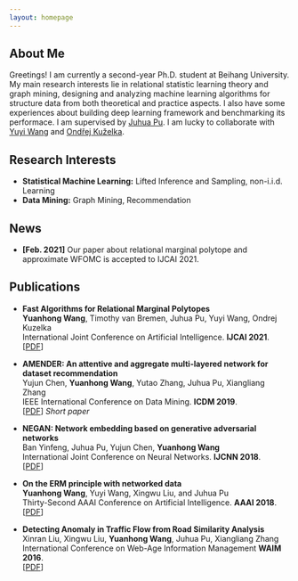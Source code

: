```yaml
---
layout: homepage
---
```


## About Me

Greetings! I am currently a second-year Ph.D. student at Beihang University.
My main research interests lie in relational statistic learning theory and graph mining, designing and analyzing machine learning algorithms for structure data from both          theoretical and practice aspects.
I also have some experiences about building deep learning framework and benchmarking its performace.
I am supervised by [Juhua Pu](http://scse.buaa.edu.cn/info/1183/8281.htm).
I am lucky to collaborate with [Yuyi Wang](https://disco.ethz.ch/members/yuwang) and [Ondřej Kuželka](https://ida.fel.cvut.cz/~kuzelka/).

## Research Interests

- **Statistical Machine Learning:** Lifted Inference and Sampling, non-i.i.d. Learning
- **Data Mining:** Graph Mining, Recommendation

## News

- **[Feb. 2021]** Our paper about relational marginal polytope and approximate WFOMC is accepted to IJCAI 2021.

## Publications

- **Fast Algorithms for Relational Marginal Polytopes**
  <br>
  **Yuanhong Wang**, Timothy van Bremen, Juhua Pu, Yuyi Wang, Ondrej Kuzelka
  <br>
  International Joint Conference on Artificial Intelligence. **IJCAI 2021**.
  <br>
  [[PDF](./assets/papers/irmp.pdf)]
  <!-- <strong><i style="color:#e74d3c">Oral Presentation</i></strong> -->

- **AMENDER: An attentive and aggregate multi-layered network for dataset recommendation**
  <br>
  Yujun Chen, **Yuanhong Wang**, Yutao Zhang, Juhua Pu, Xiangliang Zhang
  <br>
  IEEE International Conference on Data Mining. **ICDM 2019**.
  <br>
  [[PDF](./assets/papers/ICDM2019.pdf)] <i>Short paper</i>

- **NEGAN: Network embedding based on generative adversarial networks**
  <br>
  Ban Yinfeng, Juhua Pu, Yujun Chen, **Yuanhong Wang**
  <br>
  International Joint Conference on Neural Networks. **IJCNN 2018**.
  <br>
  [[PDF](./assets/papers/IJCNN2018.pdf)]

- **On the ERM principle with networked data**
  <br>
  **Yuanhong Wang**, Yuyi Wang, Xingwu Liu, and Juhua Pu
  <br>
  Thirty-Second AAAI Conference on Artificial Intelligence. **AAAI 2018**.
  <br>
  [[PDF](./assets/papers/AAAI2018.pdf)]

- **Detecting Anomaly in Traffic Flow from Road Similarity Analysis**
  <br>
  Xinran Liu, Xingwu Liu, **Yuanhong Wang**, Juhua Pu, Xiangliang Zhang
  <br>
  International Conference on Web-Age Information Management **WAIM 2016**.
  <br>
  [[PDF](./assets/papers/WAIM2016.pdf)]

<!-- ## Services

- Conference Reviewers: NeurIPS 2020, CVPR 2020.
- Journal Reviewers: T-PAMI, IJCV. -->
